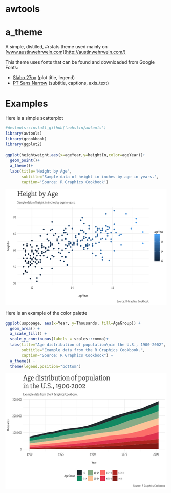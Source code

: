 # awtools
# a_theme
A simple, distilled, #rstats theme used mainly on [www.austinwehrwein.com](http://austinwehrwein.com/)

This theme uses fonts that can be found and downloaded from Google Fonts:

 - [Slabo 27px](https://fonts.google.com/specimen/Slabo+27px) (plot title, legend)
 - [PT Sans Narrow](https://fonts.google.com/specimen/PT+Sans+Narrow) (subtitle, captions, axis_text)
 
 # Examples
Here is a simple scatterplot

```r
#devtools::install_github('awhstin/awtools')
library(awtools)
library(gcookbook)
library(ggplot2)

ggplot(heightweight,aes(x=ageYear,y=heightIn,color=ageYear))+
  geom_point()+
  a_theme()+
  labs(title='Height by Age',
       subtitle='Sample data of height in inches by age in years.',
       caption='Source: R Graphics Cookbook')
```

![](README_files/figure-html/unnamed-chunk-1-1.png)<!-- -->
 
Here is an example of the color palette

```r
ggplot(uspopage, aes(x=Year, y=Thousands, fill=AgeGroup)) + 
  geom_area() +
  a_scale_fill() +
  scale_y_continuous(labels = scales::comma)+
  labs(title="Age distribution of population\nin the U.S., 1900-2002",
       subtitle="Example data from the R Graphics Cookbook.",
       caption="Source: R Graphics Cookbook") +
  a_theme() +
  theme(legend.position="bottom")
```

![](README_files/figure-html/unnamed-chunk-2-1.png)<!-- -->

